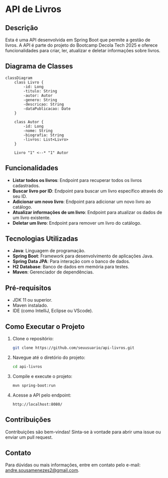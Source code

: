 # API de Livros

## Descrição

Esta é uma API desenvolvida em Spring Boot que permite a gestão de livros. A API é parte do projeto do Bootcamp Decola Tech 2025 e oferece funcionalidades para criar, ler, atualizar e deletar informações sobre livros.

## Diagrama de Classes

```mermaid
classDiagram
    class Livro {
        -id: Long
        -titulo: String
        -autor: Autor
        -genero: String
        -descricao: String
        -dataPublicacao: Date
    }

    class Autor {
        -id: Long
        -nome: String
        -biografia: String
        -livros: List<Livro>
    }

    Livro "1" <--* "1" Autor
```

## Funcionalidades

- **Listar todos os livros**: Endpoint para recuperar todos os livros cadastrados.
- **Buscar livro por ID**: Endpoint para buscar um livro específico através do seu ID.
- **Adicionar um novo livro**: Endpoint para adicionar um novo livro ao catálogo.
- **Atualizar informações de um livro**: Endpoint para atualizar os dados de um livro existente.
- **Deletar um livro**: Endpoint para remover um livro do catálogo.

## Tecnologias Utilizadas

- **Java**: Linguagem de programação.
- **Spring Boot**: Framework para desenvolvimento de aplicações Java.
- **Spring Data JPA**: Para interação com o banco de dados.
- **H2 Database**: Banco de dados em memória para testes.
- **Maven**: Gerenciador de dependências.

## Pré-requisitos

- JDK 11 ou superior.
- Maven instalado.
- IDE (como IntelliJ, Eclipse ou VScode).

## Como Executar o Projeto

1. Clone o repositório:
   ```bash
   git clone https://github.com/seuusuario/api-livros.git
   ```
2. Navegue até o diretório do projeto:
   ```bash
   cd api-livros
   ```
3. Compile e execute o projeto:
   ```bash
   mvn spring-boot:run
   ```
4. Acesse a API pelo endpoint:
   ```
   http://localhost:8080/
   ```

## Contribuições

Contribuições são bem-vindas! Sinta-se à vontade para abrir uma issue ou enviar um pull request.

## Contato

Para dúvidas ou mais informações, entre em contato pelo e-mail: andre.sousamenezes2@gmail.com.
